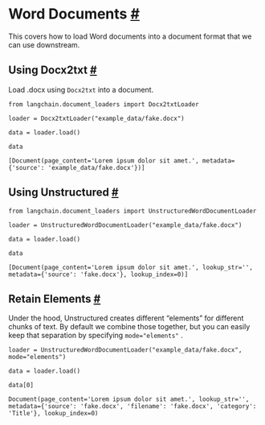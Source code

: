 


 Word Documents
 [#](#word-documents "Permalink to this headline")
===================================================================



 This covers how to load Word documents into a document format that we can use downstream.
 




 Using Docx2txt
 [#](#using-docx2txt "Permalink to this headline")
-------------------------------------------------------------------



 Load .docx using
 `Docx2txt`
 into a document.
 







```
from langchain.document_loaders import Docx2txtLoader

```










```
loader = Docx2txtLoader("example_data/fake.docx")

```










```
data = loader.load()

```










```
data

```








```
[Document(page_content='Lorem ipsum dolor sit amet.', metadata={'source': 'example_data/fake.docx'})]

```








 Using Unstructured
 [#](#using-unstructured "Permalink to this headline")
---------------------------------------------------------------------------







```
from langchain.document_loaders import UnstructuredWordDocumentLoader

```










```
loader = UnstructuredWordDocumentLoader("example_data/fake.docx")

```










```
data = loader.load()

```










```
data

```








```
[Document(page_content='Lorem ipsum dolor sit amet.', lookup_str='', metadata={'source': 'fake.docx'}, lookup_index=0)]

```








 Retain Elements
 [#](#retain-elements "Permalink to this headline")
---------------------------------------------------------------------



 Under the hood, Unstructured creates different “elements” for different chunks of text. By default we combine those together, but you can easily keep that separation by specifying
 `mode="elements"`
 .
 







```
loader = UnstructuredWordDocumentLoader("example_data/fake.docx", mode="elements")

```










```
data = loader.load()

```










```
data[0]

```








```
Document(page_content='Lorem ipsum dolor sit amet.', lookup_str='', metadata={'source': 'fake.docx', 'filename': 'fake.docx', 'category': 'Title'}, lookup_index=0)

```








